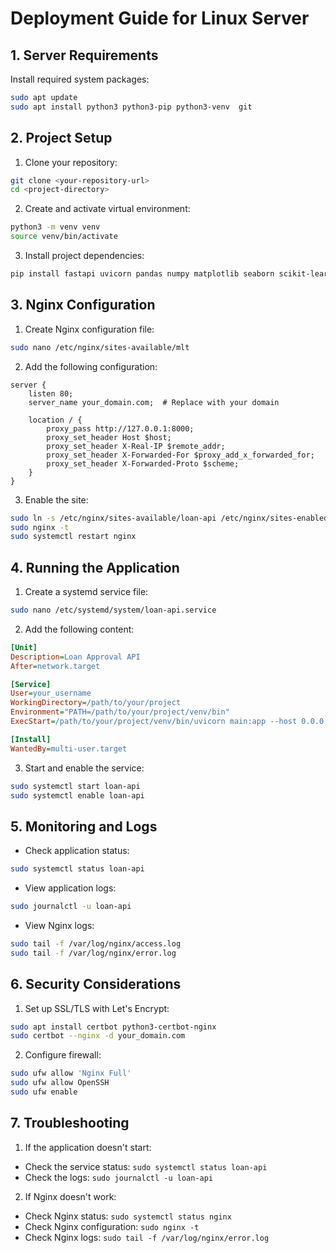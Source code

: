 # Deployment Guide for Linux Server

## 1. Server Requirements

Install required system packages:

```bash
sudo apt update
sudo apt install python3 python3-pip python3-venv  git
```

## 2. Project Setup

1. Clone your repository:

```bash
git clone <your-repository-url>
cd <project-directory>
```

2. Create and activate virtual environment:

```bash
python3 -m venv venv
source venv/bin/activate
```

3. Install project dependencies:

```bash
pip install fastapi uvicorn pandas numpy matplotlib seaborn scikit-learn
```

## 3. Nginx Configuration

1. Create Nginx configuration file:

```bash
sudo nano /etc/nginx/sites-available/mlt
```

2. Add the following configuration:

```nginx
server {
    listen 80;
    server_name your_domain.com;  # Replace with your domain

    location / {
        proxy_pass http://127.0.0.1:8000;
        proxy_set_header Host $host;
        proxy_set_header X-Real-IP $remote_addr;
        proxy_set_header X-Forwarded-For $proxy_add_x_forwarded_for;
        proxy_set_header X-Forwarded-Proto $scheme;
    }
}
```

3. Enable the site:

```bash
sudo ln -s /etc/nginx/sites-available/loan-api /etc/nginx/sites-enabled/
sudo nginx -t
sudo systemctl restart nginx
```

## 4. Running the Application

1. Create a systemd service file:

```bash
sudo nano /etc/systemd/system/loan-api.service
```

2. Add the following content:

```ini
[Unit]
Description=Loan Approval API
After=network.target

[Service]
User=your_username
WorkingDirectory=/path/to/your/project
Environment="PATH=/path/to/your/project/venv/bin"
ExecStart=/path/to/your/project/venv/bin/uvicorn main:app --host 0.0.0.0 --port 8000

[Install]
WantedBy=multi-user.target
```

3. Start and enable the service:

```bash
sudo systemctl start loan-api
sudo systemctl enable loan-api
```

## 5. Monitoring and Logs

- Check application status:

```bash
sudo systemctl status loan-api
```

- View application logs:

```bash
sudo journalctl -u loan-api
```

- View Nginx logs:

```bash
sudo tail -f /var/log/nginx/access.log
sudo tail -f /var/log/nginx/error.log
```

## 6. Security Considerations

1. Set up SSL/TLS with Let's Encrypt:

```bash
sudo apt install certbot python3-certbot-nginx
sudo certbot --nginx -d your_domain.com
```

2. Configure firewall:

```bash
sudo ufw allow 'Nginx Full'
sudo ufw allow OpenSSH
sudo ufw enable
```

## 7. Troubleshooting

1. If the application doesn't start:

- Check the service status: `sudo systemctl status loan-api`
- Check the logs: `sudo journalctl -u loan-api`

2. If Nginx doesn't work:

- Check Nginx status: `sudo systemctl status nginx`
- Check Nginx configuration: `sudo nginx -t`
- Check Nginx logs: `sudo tail -f /var/log/nginx/error.log`

